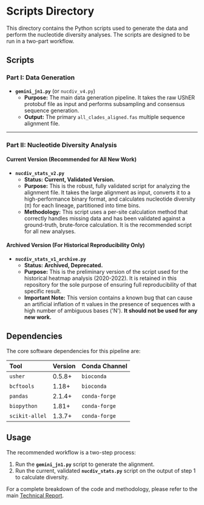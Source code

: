 # Scripts Directory

This directory contains the Python scripts used to generate the data and perform the nucleotide diversity analyses. The scripts are designed to be run in a two-part workflow.

## Scripts

### Part I: Data Generation

*   **`gemini_jn1.py`** (or `nucdiv_v4.py`)
    *   **Purpose:** The main data generation pipeline. It takes the raw UShER protobuf file as input and performs subsampling and consensus sequence generation.
    *   **Output:** The primary `all_clades_aligned.fas` multiple sequence alignment file.

---

### Part II: Nucleotide Diversity Analysis

#### **Current Version (Recommended for All New Work)**

*   **`nucdiv_stats_v2.py`**
    *   **Status:** **Current, Validated Version.**
    *   **Purpose:** This is the robust, fully validated script for analyzing the alignment file. It takes the large alignment as input, converts it to a high-performance binary format, and calculates nucleotide diversity (π) for each lineage, partitioned into time bins.
    *   **Methodology:** This script uses a per-site calculation method that correctly handles missing data and has been validated against a ground-truth, brute-force calculation. It is the recommended script for all new analyses.

#### **Archived Version (For Historical Reproducibility Only)**

*   **`nucdiv_stats_v1_archive.py`**
    *   **Status:** **Archived, Deprecated.**
    *   **Purpose:** This is the preliminary version of the script used for the historical heatmap analysis (2020-2022). It is retained in this repository for the sole purpose of ensuring full reproducibility of that specific result.
    *   **Important Note:** This version contains a known bug that can cause an artificial inflation of π values in the presence of sequences with a high number of ambiguous bases ('N'). **It should not be used for any new work.**

## Dependencies

The core software dependencies for this pipeline are:

| Tool         | Version | Conda Channel |
| :----------- | :------ | :------------ |
| `usher`      | 0.5.8+  | `bioconda`    |
| `bcftools`   | 1.18+   | `bioconda`    |
| `pandas`     | 2.1.4+  | `conda-forge` |
| `biopython`  | 1.81+   | `conda-forge` |
| `scikit-allel`| 1.3.7+  | `conda-forge` |

## Usage

The recommended workflow is a two-step process:
1.  Run the **`gemini_jn1.py`** script to generate the alignment.
2.  Run the current, validated **`nucdiv_stats.py`** script on the output of step 1 to calculate diversity.

For a complete breakdown of the code and methodology, please refer to the main [Technical Report](../technical_report.md).
